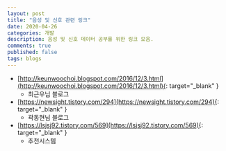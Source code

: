 ```yaml
---
layout: post
title: "음성 및 신호 관련 링크"
date: 2020-04-26
categories: 개발
description: 음성 및 신호 데이터 공부를 위한 링크 모음.
comments: true
published: false
tags: blogs
---
```


- [http://keunwoochoi.blogspot.com/2016/12/3.html](http://keunwoochoi.blogspot.com/2016/12/3.html){: target="_blank" }
  - 최근우님 블로그
- [https://newsight.tistory.com/294](https://newsight.tistory.com/294){: target="_blank" }
  - 곽동현님 블로그
- [https://lsjsj92.tistory.com/569](https://lsjsj92.tistory.com/569){: target="_blank" }
  - 추천시스템

